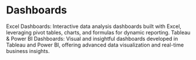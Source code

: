 # Dashboards
Excel Dashboards: Interactive data analysis dashboards built with Excel, leveraging pivot tables, charts, and formulas for dynamic reporting. Tableau &amp; Power BI Dashboards: Visual and insightful dashboards developed in Tableau and Power BI, offering advanced data visualization and real-time business insights.
